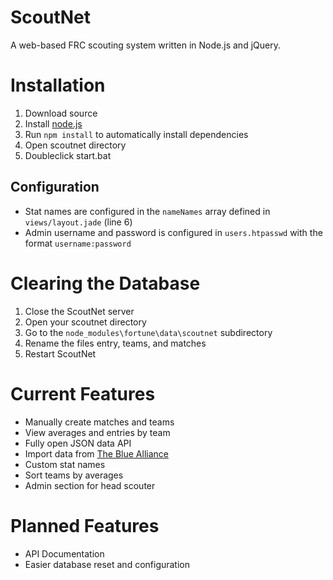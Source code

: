 ScoutNet
========
A web-based FRC scouting system written in Node.js and jQuery.

Installation
============
1. Download source
3. Install [node.js](http://nodejs.org/download/)
2. Run `npm install` to automatically install dependencies
4. Open scoutnet directory
5. Doubleclick start.bat

Configuration
-------------
* Stat names are configured in the `nameNames` array defined in `views/layout.jade` (line 6)
* Admin username and password is configured in `users.htpasswd` with the format `username:password`

Clearing the Database
=====================
1. Close the ScoutNet server
2. Open your scoutnet directory
3. Go to the `node_modules\fortune\data\scoutnet` subdirectory
4. Rename the files entry, teams, and matches
5. Restart ScoutNet

Current Features
================
* Manually create matches and teams
* View averages and entries by team
* Fully open JSON data API
* Import data from [The Blue Alliance](http://www.thebluealliance.com/)
* Custom stat names
* Sort teams by averages
* Admin section for head scouter

Planned Features
================
* API Documentation
* Easier database reset and configuration
